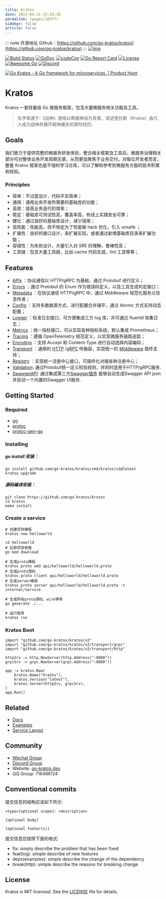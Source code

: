 ```yaml
---
title: Kratos
date: 2023-04-21 15:10:30
permalink: /pages/10377/
sidebar: false
article: false
---
```

::: note 开源地址
Github：[https://github.com/go-kratos/kratos](https://github.com/go-kratos/kratos)
::: 
[![img](https://github.com/go-kratos/kratos/blob/main/docs/images/kratos-large.png?raw=true)](https://go-kratos.dev/)

[![Build Status](https://github.com/go-kratos/kratos/workflows/Go/badge.svg)](https://github.com/go-kratos/kratos/actions) [![GoDoc](https://pkg.go.dev/badge/github.com/go-kratos/kratos/v2)](https://pkg.go.dev/github.com/go-kratos/kratos/v2) [![codeCov](https://codecov.io/gh/go-kratos/kratos/master/graph/badge.svg)](https://codecov.io/gh/go-kratos/kratos) [![Go Report Card](https://goreportcard.com/badge/github.com/go-kratos/kratos)](https://goreportcard.com/report/github.com/go-kratos/kratos) [![License](https://img.shields.io/github/license/go-kratos/kratos)](https://github.com/go-kratos/kratos/blob/main/LICENSE) [![Awesome Go](https://awesome.re/mentioned-badge.svg)](https://github.com/avelino/awesome-go) [![Discord](https://img.shields.io/discord/766619759214854164?label=chat&logo=discord)](https://discord.gg/BWzJsUJ)

[![Go Kratos - A Go framework for microservices. | Product Hunt](https://api.producthunt.com/widgets/embed-image/v1/featured.svg?post_id=306565&theme=light)](https://www.producthunt.com/posts/go-kratos?utm_source=badge-featured&utm_medium=badge&utm_souce=badge-go-kratos)

# Kratos

Kratos 一套轻量级 Go 微服务框架，包含大量微服务相关功能及工具。

> 名字来源于:《战神》游戏以希腊神话为背景，讲述奎托斯（Kratos）由凡人成为战神并展开弑神屠杀的冒险经历。

## Goals

我们致力于提供完整的微服务研发体验，整合相关框架及工具后，微服务治理相关部分可对整体业务开发周期无感，从而更加聚焦于业务交付。对每位开发者而言，整套 Kratos 框架也是不错的学习仓库，可以了解和参考到微服务方面的技术积累和经验。

### Principles

- 简单：不过度设计，代码平实简单；
- 通用：通用业务开发所需要的基础库的功能；
- 高效：提高业务迭代的效率；
- 稳定：基础库可测试性高，覆盖率高，有线上实践安全可靠；
- 健壮：通过良好的基础库设计，减少错用；
- 高性能：性能高，但不特定为了性能做 hack 优化，引入 unsafe ；
- 扩展性：良好的接口设计，来扩展实现，或者通过新增基础库目录来扩展功能；
- 容错性：为失败设计，大量引入对 SRE 的理解，鲁棒性高；
- 工具链：包含大量工具链，比如 cache 代码生成，lint 工具等等；

## Features

- [APIs](https://go-kratos.dev/docs/component/api) ：协议通信以 HTTP/gRPC 为基础，通过 Protobuf 进行定义；
- [Errors](https://go-kratos.dev/docs/component/errors/) ：通过 Protobuf 的 Enum 作为错误码定义，以及工具生成判定接口；
- [Metadata](https://go-kratos.dev/docs/component/metadata) ：在协议通信 HTTP/gRPC 中，通过 Middleware 规范化服务元信息传递；
- [Config](https://go-kratos.dev/docs/component/config) ：支持多数据源方式，进行配置合并铺平，通过 Atomic 方式支持动态配置；
- [Logger](https://go-kratos.dev/docs/component/log) ：标准日志接口，可方便集成三方 log 库，并可通过 fluentd 收集日志；
- [Metrics](https://go-kratos.dev/docs/component/middleware/metrics) ：统一指标接口，可以实现各种指标系统，默认集成 Prometheus；
- [Tracing](https://go-kratos.dev/docs/component/middleware/tracing) ：遵循 OpenTelemetry 规范定义，以实现微服务链路追踪；
- [Encoding](https://go-kratos.dev/docs/component/encoding) ：支持 Accept 和 Content-Type 进行自动选择内容编码；
- [Transport](https://go-kratos.dev/docs/component/transport/overview) ：通用的 [HTTP](https://go-kratos.dev/docs/component/transport/http) /[gRPC](https://go-kratos.dev/docs/component/transport/grpc) 传输层，实现统一的 [Middleware](https://go-kratos.dev/docs/component/middleware/overview) 插件支持；
- [Registry](https://go-kratos.dev/docs/component/registry) ：实现统一注册中心接口，可插件化对接各种注册中心；
- [Validation](https://go-kratos.dev/docs/component/middleware/validate): 通过Protobuf统一定义校验规则，并同时适用于HTTP/gRPC服务.
- [SwaggerAPI](https://go-kratos.dev/docs/guide/openapi): 通过集成第三方[Swagger插件](https://github.com/go-kratos/swagger-api) 能够自动生成Swagger API json并启动一个内置的Swagger UI服务.

## Getting Started

### Required

- [go](https://golang.org/dl/)
- [protoc](https://github.com/protocolbuffers/protobuf)
- [protoc-gen-go](https://github.com/protocolbuffers/protobuf-go)

### Installing

##### go install 安装：

```
go install github.com/go-kratos/kratos/cmd/kratos/v2@latest
kratos upgrade
```

##### 源码编译安装：

```
git clone https://github.com/go-kratos/kratos
cd kratos
make install
```

### Create a service

```
# 创建项目模板
kratos new helloworld

cd helloworld
# 拉取项目依赖
go mod download

# 生成proto模板
kratos proto add api/helloworld/helloworld.proto
# 生成proto源码
kratos proto client api/helloworld/helloworld.proto
# 生成server模板
kratos proto server api/helloworld/helloworld.proto -t internal/service

# 生成所有proto源码、wire等等
go generate ./...

# 运行程序
kratos run
```

### Kratos Boot

```
import "github.com/go-kratos/kratos/v2"
import "github.com/go-kratos/kratos/v2/transport/grpc"
import "github.com/go-kratos/kratos/v2/transport/http"

httpSrv := http.NewServer(http.Address(":8000"))
grpcSrv := grpc.NewServer(grpc.Address(":9000"))

app := kratos.New(
    kratos.Name("kratos"),
    kratos.Version("latest"),
    kratos.Server(httpSrv, grpcSrv),
)
app.Run()
```

## Related

- [Docs](https://go-kratos.dev/)
- [Examples](https://github.com/go-kratos/examples)
- [Service Layout](https://github.com/go-kratos/kratos-layout)

## Community

- [Wechat Group](https://github.com/go-kratos/kratos/issues/682)
- [Discord Group](https://discord.gg/BWzJsUJ)
- Website: [go-kratos.dev](https://go-kratos.dev)
- QQ Group: 716486124

## Conventional commits

提交信息的结构应该如下所示:

```text
<type>[optional scope]: <description>

[optional body]

[optional footer(s)]
```

提交信息应按照下面的格式:

- fix: simply describe the problem that has been fixed
- feat(log): simple describe of new features
- deps(examples): simple describe the change of the dependency
- break(http): simple describe the reasons for breaking change

## License

Kratos is MIT licensed. See the [LICENSE](./LICENSE) file for details.